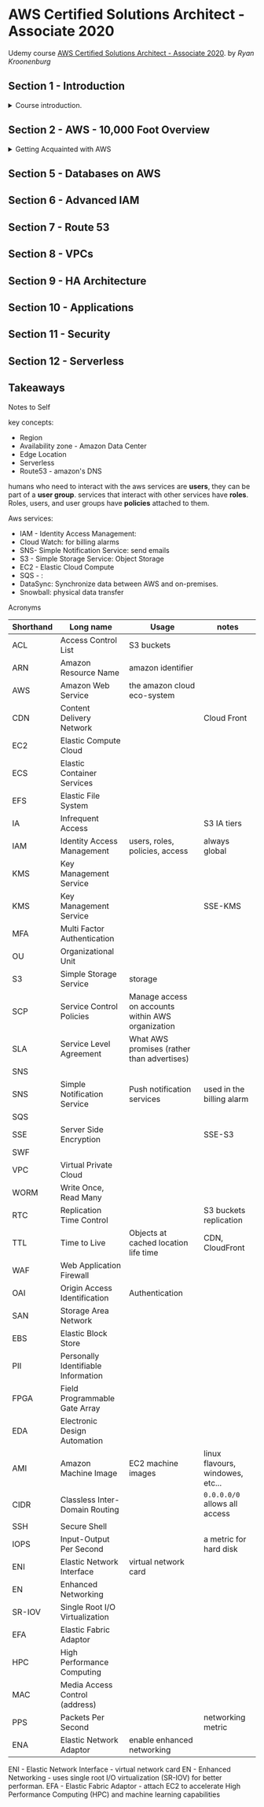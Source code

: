 # AWS Certified Solutions Architect - Associate 2020

Udemy course [AWS Certified Solutions Architect - Associate 2020](https://www.udemy.com/course/draft/362328/). by _Ryan Kroonenburg_

## Section 1 - Introduction

<details>
<summary>
Course introduction.
</summary>

### Exam Blueprint

what do we need to know to pass the exam (2020 version)

- 130 minutes
- 60 question
- grades are between 100-1000, passing score is 720.
- qualification is valid for 2 years
- questions are scenario based - they aren't supposed to be tricky or memorization based.

we can look up the details in the Amazon website. it costs money. we need a certification account, we can then book an exam, get training, see the previous scores, etc.

### Why Should I learn AWS?

why learn and get certified in AWS?

(Ryan telling his own story), describing **A Cloud Guru** and **Linux Academy**.

aws Consulting partner qualification has tiers, select,advanced, premiers, in order to reach a certain tier, employees of the company need aws certifications, such as _practitioner_,_Associate_ and _professional_ and other specialized certificates.

each Tier of certifications has different certification

- Practitioner Tier
  - Certified Cloud Practitioner
- Associate Tier
  - Certified Solutions Architect Associate
  - Certified Developer Associate
  - Certified Sysops Administrator Associate
- Professional Tier
  - Certified Solutions Architect Professional
  - Certified Devops Professional
- Specialty Tier
  - Advance Networking
  - Database
  - Data Analysis
  - Machine Learning
  - Security
  - Alexa Skill BUilder

Ryan says some are easier than others, but it depends on the person. the aws platform grows each year.

</details>

## Section 2 - AWS - 10,000 Foot Overview

<details>
<summary>
Getting Acquainted with AWS
</summary>

### The History Of AWS

> "Invention requires two things:
>
> 1. The ability to try a lot of experiments
> 2. Not having to live wit the collateral damage of failed experiments"\
>    ~ (Andy Jassy, ceo of AWS)

aws started with SQS, and first marketed to developer and small companies, as it was easier to provision resources from amazon rather than buy them upfront.

Certification started in 2013,

re:invent is the aws conference, a lot of new stuff is announced then.

### AWS - 10,000 Foot Overview

there are tons of Aws Services, each year there are more and more, the services are grouped by concepts:

- Compute: EC2, Lambda
- Storage: S3, EFS
- Databases: RDS, DynamoDb
- Migration and Transfer: Snowball
- Network and Content delivery: Vpc, Cloud front
- Developer tools
- Robotics
- Block chain
- Satellite
- Management and Governance
- Media Services
- Machine Learning
- Analytics
- Security, Identity and Compliance
- Mobile
- AR and VR (augmented and virtual reality)
- Application Integration
- AWS Cost Management
- Customer Engagement
- Bussiness Application
- Desktop and App Streaming
- IOT (internet of thins
- Game Development

there are regions and availability zones. As of the time of the course, there are 24 regions and 72 availability zones. avalability zones are based on data-center. a datacenter is simply a location (one or more buildings) with tons of servers. A region consists of availability zones. there are also **edge locations**, which are end points for aws caching content, like this is used for CloudFront. edge locations aren't regions.

to pass the solution architert exam, one would need to know:

- **AWS Global infrastructure**
- **Compute**
- **Storage**
- **Databases**
- Migration and Transfer
- **Network and Content delivery**
- Management and Governance
- Machine Learning
- Analytics
- **Security, Identity and Compliance**
- Desktop and App Streaming

### How To Sign Up To AWS

Signing up into AWS and getting the free tier features.

<kbd>Create aws Account</kbd>\
use a personnel account, we need to provide credit information, even if we use a free account. choose the basic plan for support (free), we can personalize the account, and eventually sign into the console.

</details>

## Section 5 - Databases on AWS

## Section 6 - Advanced IAM

## Section 7 - Route 53

## Section 8 - VPCs

## Section 9 - HA Architecture

## Section 10 - Applications

## Section 11 - Security

## Section 12 - Serverless

## Takeaways

<!-- <details> -->
<summary>
Notes to Self
</summary>

key concepts:

- Region
- Availability zone - Amazon Data Center
- Edge Location
- Serverless
- Route53 - amazon's DNS

humans who need to interact with the aws services are **users**, they can be part of a **user group**. services that interact with other services have **roles**. Roles, users, and user groups have **policies** attached to them.

Aws services:

- IAM - Identity Access Management:
- Cloud Watch: for billing alarms
- SNS- Simple Notification Service: send emails
- S3 - Simple Storage Service: Object Storage
- EC2 - Elastic Cloud Compute
- SQS - :
- DataSync: Synchronize data between AWS and on-premises.
- Snowball: physical data transfer

Acronyms

| Shorthand | Long name                           | Usage                                             | notes                            |
| --------- | ----------------------------------- | ------------------------------------------------- | -------------------------------- |
| ACL       | Access Control List                 | S3 buckets                                        |
| ARN       | Amazon Resource Name                | amazon identifier                                 |
| AWS       | Amazon Web Service                  | the amazon cloud eco-system                       |
| CDN       | Content Delivery Network            |                                                   | Cloud Front                      |
| EC2       | Elastic Compute Cloud               |
| ECS       | Elastic Container Services          |
| EFS       | Elastic File System                 |
| IA        | Infrequent Access                   |                                                   | S3 IA tiers                      |
| IAM       | Identity Access Management          | users, roles, policies, access                    | always global                    |
| KMS       | Key Management Service              |
| KMS       | Key Management Service              |                                                   | SSE-KMS                          |
| MFA       | Multi Factor Authentication         |
| OU        | Organizational Unit                 |
| S3        | Simple Storage Service              | storage                                           |
| SCP       | Service Control Policies            | Manage access on accounts within AWS organization |
| SLA       | Service Level Agreement             | What AWS promises (rather than advertises)        |
| SNS       |
| SNS       | Simple Notification Service         | Push notification services                        | used in the billing alarm        |
| SQS       |
| SSE       | Server Side Encryption              |                                                   | SSE-S3                           |
| SWF       |
| VPC       | Virtual Private Cloud               |
| WORM      | Write Once, Read Many               |
| RTC       | Replication Time Control            |                                                   | S3 buckets replication           |
| TTL       | Time to Live                        | Objects at cached location life time              | CDN, CloudFront                  |
| WAF       | Web Application Firewall            |
| OAI       | Origin Access Identification        | Authentication                                    |
| SAN       | Storage Area Network                |
| EBS       | Elastic Block Store                 |
| PII       | Personally Identifiable Information |
| FPGA      | Field Programmable Gate Array       |
| EDA       | Electronic Design Automation        |
| AMI       | Amazon Machine Image                | EC2 machine images                                | linux flavours, windowes, etc... |
| CIDR      | Classless Inter-Domain Routing      |                                                   | `0.0.0.0/0` allows all access    |
| SSH       | Secure Shell                        |
| IOPS      | Input-Output Per Second             |                                                   | a metric for hard disk           |
| ENI       | Elastic Network Interface           | virtual network card                              |
| EN        | Enhanced Networking                 |
| SR-IOV    | Single Root I/O Virtualization      |
| EFA       | Elastic Fabric Adaptor              |
| HPC       | High Performance Computing          |
| MAC       | Media Access Control (address)      |
| PPS       | Packets Per Second                  |                                                   | networking metric                |
| ENA       | Elastic Network Adaptor             | enable enhanced networking                        |

</details>

ENI - Elastic Network Interface - virtual network card
EN - Enhanced Networking - uses single root I/O virtualization (SR-IOV) for better performan.
EFA - Elastic Fabric Adaptor - attach EC2 to accelerate High Performance Computing (HPC) and machine learning capabilities
